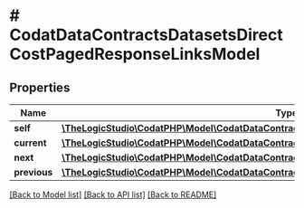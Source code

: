 # # CodatDataContractsDatasetsDirectCostPagedResponseLinksModel

## Properties

Name | Type | Description | Notes
------------ | ------------- | ------------- | -------------
**self** | [**\TheLogicStudio\CodatPHP\Model\CodatDataContractsDatasetsDirectCostPagedResponseHrefModel**](CodatDataContractsDatasetsDirectCostPagedResponseHrefModel.md) |  | [optional]
**current** | [**\TheLogicStudio\CodatPHP\Model\CodatDataContractsDatasetsDirectCostPagedResponseHrefModel**](CodatDataContractsDatasetsDirectCostPagedResponseHrefModel.md) |  | [optional]
**next** | [**\TheLogicStudio\CodatPHP\Model\CodatDataContractsDatasetsDirectCostPagedResponseHrefModel**](CodatDataContractsDatasetsDirectCostPagedResponseHrefModel.md) |  | [optional]
**previous** | [**\TheLogicStudio\CodatPHP\Model\CodatDataContractsDatasetsDirectCostPagedResponseHrefModel**](CodatDataContractsDatasetsDirectCostPagedResponseHrefModel.md) |  | [optional]

[[Back to Model list]](../../README.md#models) [[Back to API list]](../../README.md#endpoints) [[Back to README]](../../README.md)
